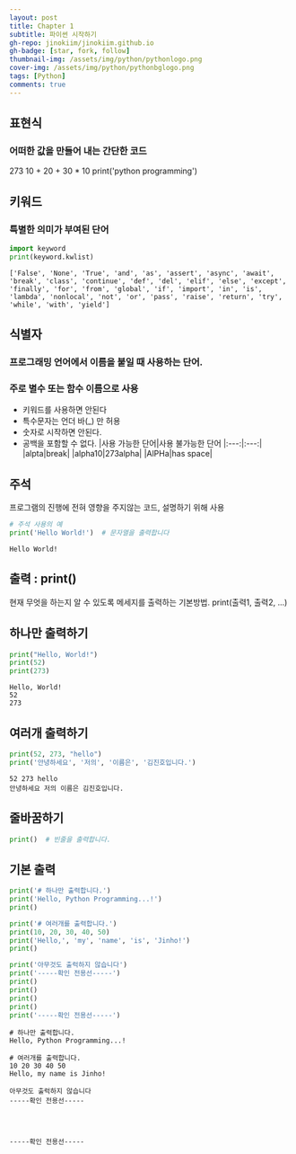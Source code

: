 ```yaml
---
layout: post
title: Chapter 1
subtitle: 파이썬 시작하기
gh-repo: jinokiim/jinokiim.github.io
gh-badge: [star, fork, follow]
thumbnail-img: /assets/img/python/pythonlogo.png
cover-img: /assets/img/python/pythonbglogo.png
tags: [Python]
comments: true
---
```

## 표현식
### 어떠한 값을 만들어 내는 간단한 코드
273
10 + 20 + 30 * 10
print('python programming')

## 키워드
### 특별한 의미가 부여된 단어


```python
import keyword
print(keyword.kwlist)
```

    ['False', 'None', 'True', 'and', 'as', 'assert', 'async', 'await', 'break', 'class', 'continue', 'def', 'del', 'elif', 'else', 'except', 'finally', 'for', 'from', 'global', 'if', 'import', 'in', 'is', 'lambda', 'nonlocal', 'not', 'or', 'pass', 'raise', 'return', 'try', 'while', 'with', 'yield']


## 식별자

### 프로그래밍 언어에서 이름을 붙일 때 사용하는 단어.
### 주로 별수 또는 함수 이름으로 사용

* 키워드를 사용하면 안된다
* 특수문자는  언더 바(_) 만 허용
* 숫자로 시작하면 안된다.
* 공백을 포함할 수 없다.
|사용 가능한 단어|사용 불가능한 단어
|:---:|:---:|
|alpta|break|
|alpha10|273alpha|
|AlPHa|has space|

## 주석

프로그램의 진행에 전혀 영향을 주지않는 코드, 설명하기 위해 사용


```python
# 주석 사용의 예
print('Hello World!')  # 문자열을 출력합니다
```

    Hello World!


## 출력 : print()

현재 무엇을 하는지 알 수 있도록 메세지를 출력하는 기본방법.
print(출력1, 출력2, ...)

## 하나만 출력하기


```python
print("Hello, World!")
print(52)
print(273)
```

    Hello, World!
    52
    273


## 여러개 출력하기


```python
print(52, 273, "hello")
print('안녕하세요', '저의', '이름은', '김진호입니다.')
```

    52 273 hello
    안녕하세요 저의 이름은 김진호입니다.


## 줄바꿈하기


```python
print()  # 빈줄을 출력합니다.
```

    


## 기본 출력


```python
print('# 하나만 출력합니다.')
print('Hello, Python Programming...!')
print()

print('# 여러개를 출력합니다.')
print(10, 20, 30, 40, 50)
print('Hello,', 'my', 'name', 'is', 'Jinho!')
print()

print('아무것도 출럭하지 않습니다')
print('-----확인 전용선-----')
print()
print()
print()
print()
print('-----확인 전용선-----')
```

    # 하나만 출력합니다.
    Hello, Python Programming...!
    
    # 여러개를 출력합니다.
    10 20 30 40 50
    Hello, my name is Jinho!
    
    아무것도 출럭하지 않습니다
    -----확인 전용선-----
    
    
    
    
    -----확인 전용선-----

